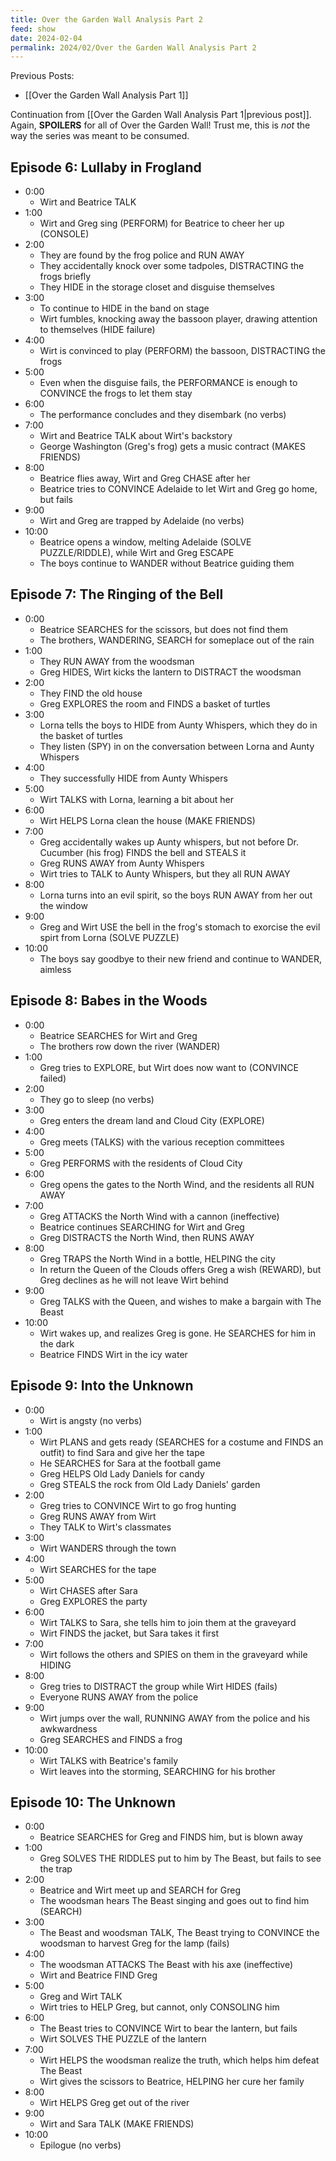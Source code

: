 ```yaml
---
title: Over the Garden Wall Analysis Part 2
feed: show
date: 2024-02-04
permalink: 2024/02/Over the Garden Wall Analysis Part 2
---
```

Previous Posts:
- [[Over the Garden Wall Analysis Part 1]]

Continuation from [[Over the Garden Wall Analysis Part 1|previous post]]. Again, **SPOILERS** for all of Over the Garden Wall! Trust me, this is _not_ the way the series was meant to be consumed.
## Episode 6: Lullaby in Frogland
- 0:00
	- Wirt and Beatrice TALK
- 1:00
	- Wirt and Greg sing (PERFORM) for Beatrice to cheer her up (CONSOLE)
- 2:00
	- They are found by the frog police and RUN AWAY
	- They accidentally knock over some tadpoles, DISTRACTING the frogs briefly
	- They HIDE in the storage closet and disguise themselves
- 3:00
	- To continue to HIDE in the band on stage
	- Wirt fumbles, knocking away the bassoon player, drawing attention to themselves (HIDE failure)
- 4:00
	- Wirt is convinced to play (PERFORM) the bassoon, DISTRACTING the frogs
- 5:00
	- Even when the disguise fails, the PERFORMANCE is enough to CONVINCE the frogs to let them stay
- 6:00
	- The performance concludes and they disembark (no verbs)
- 7:00
	- Wirt and Beatrice TALK about Wirt's backstory
	- George Washington (Greg's frog) gets a music contract (MAKES FRIENDS)
- 8:00
	- Beatrice flies away, Wirt and Greg CHASE after her
	- Beatrice tries to CONVINCE Adelaide to let Wirt and Greg go home, but fails
- 9:00
	- Wirt and Greg are trapped by Adelaide (no verbs)
- 10:00
	- Beatrice opens a window, melting Adelaide (SOLVE PUZZLE/RIDDLE), while Wirt and Greg ESCAPE
	- The boys continue to WANDER without Beatrice guiding them

## Episode 7: The Ringing of the Bell

- 0:00
	- Beatrice SEARCHES for the scissors, but does not find them
	- The brothers, WANDERING, SEARCH for someplace out of the rain
- 1:00
	- They RUN AWAY from the woodsman
	- Greg HIDES, Wirt kicks the lantern to DISTRACT the woodsman
- 2:00
	- They FIND the old house
	- Greg EXPLORES the room and FINDS a basket of turtles
- 3:00
	- Lorna tells the boys to HIDE from Aunty Whispers, which they do in the basket of turtles
	- They listen (SPY) in on the conversation between Lorna and Aunty Whispers
- 4:00
	- They successfully HIDE from Aunty Whispers
- 5:00
	- Wirt TALKS with Lorna, learning a bit about her
- 6:00
	- Wirt HELPS Lorna clean the house (MAKE FRIENDS)
- 7:00
	- Greg accidentally wakes up Aunty whispers, but not before Dr. Cucumber (his frog) FINDS the bell and STEALS it
	- Greg RUNS AWAY from Aunty Whispers
	- Wirt tries to TALK to Aunty Whispers, but they all RUN AWAY
- 8:00
	- Lorna turns into an evil spirit, so the boys RUN AWAY from her out the window
- 9:00
	- Greg and Wirt USE the bell in the frog's stomach to exorcise the evil spirt from Lorna (SOLVE PUZZLE)
- 10:00
	- The boys say goodbye to their new friend and continue to WANDER, aimless

## Episode 8: Babes in the Woods

- 0:00
	- Beatrice SEARCHES for Wirt and Greg
	- The brothers row down the river (WANDER)
- 1:00
	- Greg tries to EXPLORE, but Wirt does now want to (CONVINCE failed)
- 2:00
	- They go to sleep (no verbs)
- 3:00
	- Greg enters the dream land and Cloud City (EXPLORE)
- 4:00
	- Greg meets (TALKS) with the various reception committees
- 5:00
	- Greg PERFORMS with the residents of Cloud City
- 6:00
	- Greg opens the gates to the North Wind, and the residents all RUN AWAY
- 7:00
	- Greg ATTACKS the North Wind with a cannon (ineffective)
	- Beatrice continues SEARCHING for Wirt and Greg
	- Greg DISTRACTS the North Wind, then RUNS AWAY
- 8:00
	- Greg TRAPS the North Wind in a bottle, HELPING the city
	- In return the Queen of the Clouds offers Greg a wish (REWARD), but Greg declines as he will not leave Wirt behind
- 9:00
	- Greg TALKS with the Queen, and wishes to make a bargain with The Beast
- 10:00
	- Wirt wakes up, and realizes Greg is gone. He SEARCHES for him in the dark
	- Beatrice FINDS Wirt in the icy water

## Episode 9: Into the Unknown

- 0:00
	- Wirt is angsty (no verbs)
- 1:00
	- Wirt PLANS and gets ready (SEARCHES for a costume and FINDS an outfit) to find Sara and give her the tape
	- He SEARCHES for Sara at the football game
	- Greg HELPS Old Lady Daniels for candy
	- Greg STEALS the rock from Old Lady Daniels' garden
- 2:00
	- Greg tries to CONVINCE Wirt to go frog hunting
	- Greg RUNS AWAY from Wirt
	- They TALK to Wirt's classmates
- 3:00
	- Wirt WANDERS through the town
- 4:00
	- Wirt SEARCHES for the tape
- 5:00
	- Wirt CHASES after Sara 
	- Greg EXPLORES the party
- 6:00
	- Wirt TALKS to Sara, she tells him to join them at the graveyard
	- Wirt FINDS the jacket, but Sara takes it first
- 7:00
	- Wirt follows the others and SPIES on them in the graveyard while HIDING
- 8:00
	- Greg tries to DISTRACT the group while Wirt HIDES (fails)
	- Everyone RUNS AWAY from the police
- 9:00
	- Wirt jumps over the wall, RUNNING AWAY from the police and his awkwardness
	- Greg SEARCHES and FINDS a frog
- 10:00
	- Wirt TALKS with Beatrice's family
	- Wirt leaves into the storming, SEARCHING for his brother

## Episode 10: The Unknown

- 0:00
	- Beatrice SEARCHES for Greg and FINDS him, but is blown away
- 1:00
	- Greg SOLVES THE RIDDLES put to him by The Beast, but fails to see the trap
- 2:00
	- Beatrice and Wirt meet up and SEARCH for Greg
	- The woodsman hears The Beast singing and goes out to find him (SEARCH)
- 3:00
	- The Beast and woodsman TALK, The Beast trying to CONVINCE the woodsman to harvest Greg for the lamp (fails)
- 4:00
	- The woodsman ATTACKS The Beast with his axe (ineffective)
	- Wirt and Beatrice FIND Greg
- 5:00
	- Greg and Wirt TALK
	- Wirt tries to HELP Greg, but cannot, only CONSOLING him
- 6:00
	- The Beast tries to CONVINCE Wirt to bear the lantern, but fails
	- Wirt SOLVES THE PUZZLE of the lantern
- 7:00
	- Wirt HELPS the woodsman realize the truth, which helps him defeat The Beast
	- Wirt gives the scissors to Beatrice, HELPING her cure her family
- 8:00
	- Wirt HELPS Greg get out of the river
- 9:00
	- Wirt and Sara TALK (MAKE FRIENDS)
- 10:00
	- Epilogue (no verbs)